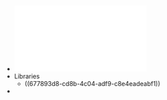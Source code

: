 - ![The Most Complete Starter Kit for MEGA V1.0.2021.05.13.pdf](../assets/The_Most_Complete_Starter_Kit_for_MEGA_V1.0.2021.05.13_1735955218038_0.pdf)
- Libraries
	- ((677893d8-cd8b-4c04-adf9-c8e4eadeabf1))
-